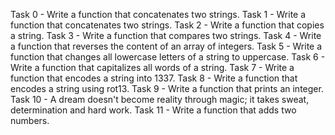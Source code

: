 Task 0 - Write a function that concatenates two strings.
Task 1 - Write a function that concatenates two strings.
Task 2 - Write a function that copies a string.
Task 3 - Write a function that compares two strings.
Task 4 - Write a function that reverses the content of an array of integers.
Task 5 - Write a function that changes all lowercase letters of a string to uppercase.
Task 6 - Write a function that capitalizes all words of a string.
Task 7 - Write a function that encodes a string into 1337.
Task 8 - Write a function that encodes a string using rot13.
Task 9 - Write a function that prints an integer.
Task 10 - A dream doesn't become reality through magic; it takes sweat, determination and hard work.
Task 11 - Write a function that adds two numbers. 
